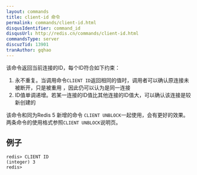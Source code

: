 ```yaml
---
layout: commands
title: client-id 命令
permalink: commands/client-id.html
disqusIdentifier: command_id
disqusUrl: http://redis.cn/commands/client-id.html
commandsType: server
discuzTid: 13901
tranAuthor: gqhao
---
```


该命令返回当前连接的ID，每个ID符合如下约束：
1. 永不重复。当调用命令`CLIENT ID`返回相同的值时，调用者可以确认原连接未被断开，只是被重用 ，因此仍可以认为是同一连接
2. ID值单调递增。若某一连接的ID值比其他连接的ID值大，可以确认该连接是较新创建的

该命令和同为Redis 5 新增的命令 `CLIENT UNBLOCK`一起使用，会有更好的效果。两条命令的使用格式参照`CLIENT UNBLOCK`说明页。

## 例子

	redis> CLIENT ID
	(integer) 3
	redis> 
